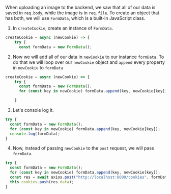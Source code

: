 When uploading an image to the backend, we saw that all of our data is saved in `req.body`, while the image is in `req.file`. To create an object that has both, we will use `FormData`, which is a built-in JavaScript class.

1. In `createCookie`, create an instance of `FormData`.

```javascript
createCookie = async (newCookie) => {
    try {
      const formData = new FormData();
```

2. Now we will add all of our data in `newCookie` to our instance `formData`. To do that we will loop over our `newCookie` object and `append` every property in `newCookie` to `formData`

```javascript
createCookie = async (newCookie) => {
    try {
      const formData = new FormData();
      for (const key in newCookie) formData.append(key, newCookie[key]);

    }
```

3. Let's console log it.

```javascript
try {
  const formData = new FormData();
  for (const key in newCookie) formData.append(key, newCookie[key]);
  console.log(formData);
}
```

4. Now, instead of passing `newCookie` to the `post` request, we will pass `formData`.

```javascript
try {
  const formData = new FormData();
  for (const key in newCookie) formData.append(key, newCookie[key]);
  const res = await axios.post("http://localhost:8000/cookies", formData);
  this.cookies.push(res.data);
}
```
